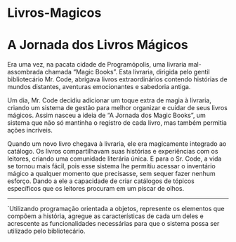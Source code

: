 # Livros-Magicos

# A Jornada dos Livros Mágicos

Era uma vez, na pacata cidade de Programópolis, uma livraria mal-assombrada chamada “Magic Books”. Esta livraria, dirigida pelo gentil bibliotecário Mr. Code, abrigava livros extraordinários contendo histórias de mundos distantes, aventuras emocionantes e sabedoria antiga.

Um dia, Mr. Code decidiu adicionar um toque extra de magia à livraria, criando um sistema de gestão para melhor organizar e cuidar de seus livros mágicos. Assim nasceu a ideia de “A Jornada dos Magic Books”, um sistema que não só mantinha o registro de cada livro, mas também permitia ações incríveis.

Quando um novo livro chegava à livraria, ele era magicamente integrado ao catálogo. Os livros compartilhavam suas histórias e experiências com os leitores, criando uma comunidade literária única. E para o Sr. Code, a vida se tornou mais fácil, pois esse sistema lhe permitiu acessar o inventário mágico a qualquer momento que precisasse, sem sequer fazer nenhum esforço. Dando a ele a capacidade de criar catálogos de tópicos específicos que os leitores procuram em um piscar de olhos.

----
`Utilizando programação orientada a objetos, represente os elementos que compõem a história, agregue as características de cada um deles e acrescente as funcionalidades necessárias para que o sistema possa ser utilizado pelo bibliotecário.

